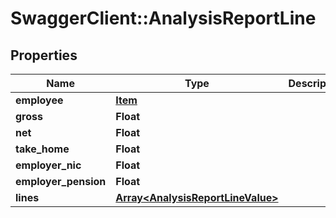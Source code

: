 # SwaggerClient::AnalysisReportLine

## Properties
Name | Type | Description | Notes
------------ | ------------- | ------------- | -------------
**employee** | [**Item**](Item.md) |  | [optional] 
**gross** | **Float** |  | [optional] 
**net** | **Float** |  | [optional] 
**take_home** | **Float** |  | [optional] 
**employer_nic** | **Float** |  | [optional] 
**employer_pension** | **Float** |  | [optional] 
**lines** | [**Array&lt;AnalysisReportLineValue&gt;**](AnalysisReportLineValue.md) |  | [optional] 

